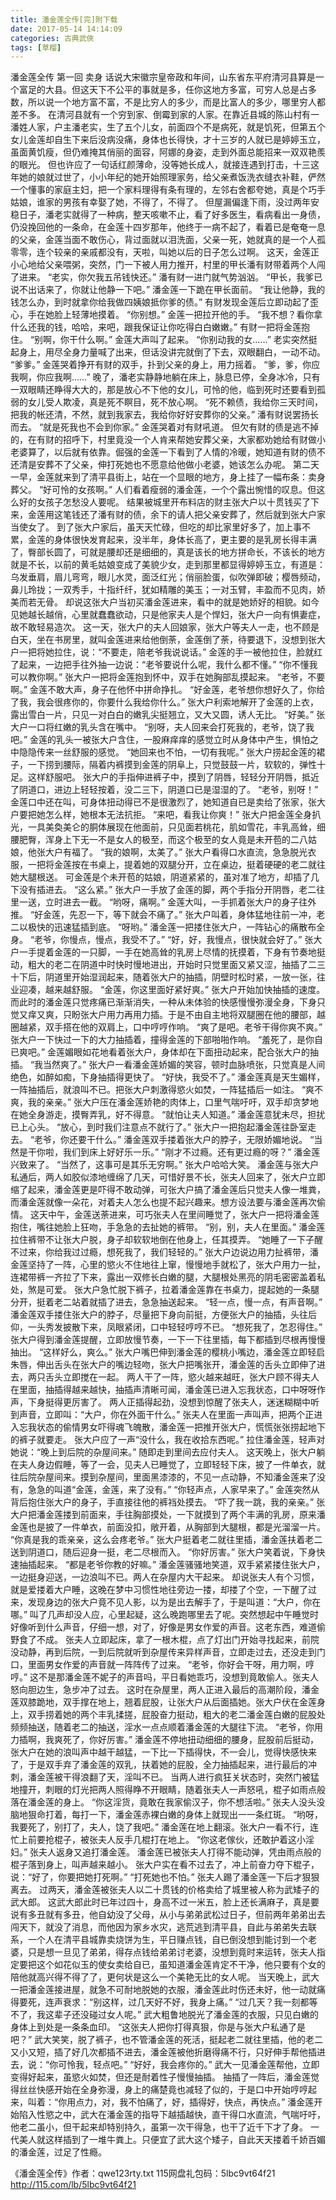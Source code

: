 ```yaml
---
title: 潘金莲全传[完]附下载
date: 2017-05-14 14:14:09
categories: 古典武俠
tags: [草榴]
---
```

潘金莲全传 第一回 卖身
话说大宋徽宗皇帝政和年间，山东省东平府清河县算是一个富足的大县。但这天下不公平的事就是多，任你这地方多富，可穷人总是占多数，所以说一个地方富不富，不是比穷人的多少，而是比富人的多少，哪里穷人都差不多。
在清河县就有一个穷到家、倒霉到家的人家。在靠近县城的陈山村有一潘姓人家，户主潘老实，生了五个儿女，前面四个不是病死，就是饥死，但第五个女儿金莲却自生下来后没病没痛，身体也长得快，才十三岁的人就已是婷婷玉立，虽面黄饥瘦，但仍难掩其俏丽的面容，阿娜的身姿，走到外面总能招来一双双艳羨的眼光。
但也许应了一句话红颜薄命，没等她长成人，就接连遇到打击，十三这年她的娘就过世了，小小年纪的她开始照理家务，给父亲煮饭洗衣缝衣补鞋，俨然一个懂事的家庭主妇，把一个家料理得有条有理的，左邻右舍都夸她，真是个巧手姑娘，谁家的男孩有幸娶了她，不得了，不得了。
但屋漏偏逢下雨，没过两年安稳日子，潘老实就得了一种病，整天咳嗽不止，看了好多医生，看病看出一身债，仍没挽回他的一条命，在金莲十四岁那年，他终于一病不起了，看着已是奄奄一息的父亲，金莲当面不敢伤心，背过面就以泪洗面，父亲一死，她就真的是一个人孤零零，连个较亲的亲戚都没有，天啦，叫她以后的日子怎么过啊。
这天，金莲正小心地给父亲喂粥，突然，门一下被人用力推开，村里的甲长潘有财带着两个人闯了进来。
“老实，你欠我五吊钱快还。”
潘有财一进门就气势汹汹。
“甲长，我爹已说不出话来了，你就让他静一下吧。”
潘金莲一下跪在甲长面前。
“我让他静，我的钱怎么办，到时就拿你给我做四姨娘抵你爹的债。”
有财发现金莲后立即动起了歪心，手在她脸上轻薄地摸着。
“你别想。”
金莲一把拉开他的手。
“我不想？看你拿什么还我的钱，哈哈，来吧，跟我保证让你吃得白白嫩嫩。”
有财一把将金莲抱住。
“别啊，你干什么啊。”
金莲大声叫了起来。
“你别动我的女……”
老实突然挺起身上，用尽全身力量喊了出来，但话没讲完就倒了下去，双眼翻白，一动不动。
“爹爹。”
金莲哭着挣开有财的双手，扑到父亲的身上，用力摇着。
“爹，爹，你应我啊，你应我啊……”
晚了，潘老实静静地躺在床上，脉息已停，全身冰冷，只有一双眼睛还睁得大大的，那是放心不下他的女儿，可怜的他，临到死时还要看到孤弱的女儿受人欺凌，真是死不瞑目，死不放心啊。
“死不赖债，我给你三天时间，把我的帐还清，不然，就到我家去，我给你好好安葬你的父亲。”
潘有财说罢扬长而去。
“就是死我也不会到你家。”
金莲哭着对有财吼道。
但欠有财的债是逃不掉的，在有财的招呼下，村里竟没一个人肯来帮她安葬父亲，大家都劝她给有财做小老婆算了，以后就有依靠。倔强的金莲一下看到了人情的冷暖，她知道有财的债不还清是安葬不了父亲，伸打死她也不愿意给他做小老婆，她该怎么办呢。
第二天一早，金莲就来到了清平县街上，站在一个显眼的地方，身上挂了一幅布条：卖身葬父。
“好可怜的女孩啊。”
人们看着瘦弱的潘金莲，一个个露出惋惜的叹息。但这么好的女孩子怎愁没人要呢。
结果被城里开布料店的财主张大户以十贯钱买了下来，金莲用这笔钱还了潘有财的债，余下的请人把父亲安葬了，然后就到张大户家当使女了。
到了张大户家后，虽天天忙碌，但吃的却比家里好多了，加上事不累，金莲的身体很快发育起来，没半年，身体长高了，更主要的是乳房长得丰满了，臀部长圆了，可就是腰却还是细细的，真是该长的地方拼命长，不该长的地方就是不长，以前的黄毛姑娘变成了美貌少女，走到那里都显得婷婷玉立，有道是：乌发垂肩，眉儿弯弯，眼儿水灵，面泛红光；俏丽脸蛋，似吹弹即破；樱唇频动，鼻儿玲拢；一双秀手，十指纤纤，犹如精雕的美玉；一对玉臂，丰盈而不见肉，娇美而若无骨。
却说这张大户当初买潘金莲进来，看中的就是她娇好的相貌。如今见她越长越俏，心里就蠢蠢欲动，只是他家夫人是个悍妇，张大户一向有惧妻症，故不敢轻易造次。
这一天，张大户的夫人回娘家，张大户等夫人一走，也不顾是白天，坐在书房里，就叫金莲进来给他倒荼，金莲倒了荼，待要退下，没想到张大户一把将她拉住，说：“不要走，陪老爷我说说话。”
金莲的手一被他拉住，脸就红了起来，一边把手往外抽一边说：“老爷要说什么呢，我什么都不懂。”
“你不懂我可以教你啊。”
张大户一把将金莲抱到怀中，双手在她胸部乱摸起来。
“老爷，不要啊。”
金莲不敢大声，身子在他怀中拼命挣扎。
“好金莲，老爷想你想好久了，你给了我，我会很疼你的，你要什么我给你什么。”
张大户利索地解开了金莲的上衣，露出雪白一片，只见一对白白的嫩乳尖挺翘立，又大又圆，诱人无比。
“好美。”
张大户一口将红嫩的乳头含在嘴中。
“别呀，夫人回来会打死我的，老爷，饶了我吧。”
金莲的乳头一被张大户含住，一股麻痒痒的感觉立时从身体中产生，惧怕之中隐隐传来一丝舒服的感觉。
“她回来也不怕，一切有我呢。”
张大户捞起金莲的裙子，一下捞到腰际，隔着内裤摸到金莲的阴阜上，只觉鼓鼓一片，软软的，弹性十足。这样舒服吧。
张大户的手指伸进裤子中，摸到了阴唇，轻轻分开阴唇，抵近了阴道口，进边上轻轻按着，没二三下，阴道口已是湿湿的了。
“老爷，别呀！”
金莲口中还在叫，可身体扭动得已不是很激烈了，她知道自已是卖给了张家，张大户要把她怎么样，她根本无法抗拒。
“来吧，看我让你爽！”
张大户把金莲全身扒光，一具美奐美仑的胴体展现在他面前，只见面若桃花，肌如雪花，丰乳高耸，细腰肥臀，浑身上下无一不是女人的极至，而这个极至的女人竟是未开苞的二八姑娘，他张大户有福了。
“我的娘啊，太美了。”
张大户看得口水直流，急急脱光衣服，一把将金莲按在书桌上，提着她的双腿分开，立在桌边，挺着硬硬的老二就往她大腿根送。
可金莲是个未开苞的姑娘，阴道紧紧的，虽对准了地方，却插了几下没有插进去。
“这么紧。”
张大户一手放了金莲的脚，两个手指分开阴唇，老二往里一送，立时进去一截。
“哟呀，痛啊。”
金莲大叫，一手抓着张大户的身子往外推。
“好金莲，先忍一下，等下就会不痛了。”
张大户叫着，身体猛地往前一冲，老二以极快的迅速猛插到底。
“呀哟。”
潘金莲一把搂住张大户，一阵钻心的痛散布全身。
“老爷，你慢点，慢点，我受不了。”
“好，好，我慢点，很快就会好了。”
张大户一手提着金莲的一只脚，一手在她高耸的乳房上尽情的抚摸着，下身有节奏地挺动，粗大的老二在阴道中时快时慢地进出，开始时只觉里面又紧又涩，抽插了二三十下后，阴道里开始湿润起来，随着张大户的抽插，阴壁时松时紧，一放一张，往业迎凑，越来越舒服。
“金莲，你这里面好紧好爽。”
张大户开始加快抽插的速度。
而此时的潘金莲只觉疼痛已渐渐消失，一种从未体验的快感慢慢弥漫全身，下身只觉又痒又爽，只盼张大户用力再用力插。于是不由自主地将双腿圈在他的腰部，越圈越紧，双手搭在他的双肩上，口中哼哼作响。
“爽了是吧。老爷干得你爽不爽。”
张大户一下快过一下的大力抽插着，撞得金莲的下部啪啪作响。
“羞死了，是你自已爽吧。”
金莲媚眼如花地看着张大户，身体却在下面扭动起来，配合张大户的抽插。
“我当然爽了。”
张大户一看潘金莲娇媚的笑容，顿时血脉喷张，只觉真是人间绝色，如醉如痴，下身抽插得更快了。
“好快，我受不了。”
潘金莲真是天生媚样，一阵抽插后，就浪叫不已。把张大户刺激得慾火如焚，一阵猛插后一如注。
“爽不爽，我的亲亲。”
张大户压在潘金莲娇艳的肉体上，口里气喘吁吁，双手却贪梦地在她全身游走，摸臀弄乳，好不得意。
“就怕让夫人知道。”
潘金莲意犹未尽，担扰已上心头。
“放心，到时我们注意点不就行了。”
张大户一把抱起潘金莲往卧室走去。
“老爷，你还要干什么。”
潘金莲双手搂着张大户的脖子，无限娇媚地说。
“当然是干你啦，我们到床上好好乐一乐。”
“刚才不过瘾。还有更过瘾的呀？”
潘金莲兴致来了。
“当然了，这事可是其乐无穷啊。”
张大户哈哈大笑。
潘金莲与张大户私通后，两人如胶似漆地缠绵了几天，可惜好景不长，张夫人回来了，张大户立即缩了起来，潘金莲更是吓得不敢动弹，可张大户搞了潘金莲后只觉夫人像一堆粪，而潘金莲就像一朵花，对着夫人怎么也提不起兴趣来。想方设法要与潘金莲再次偷情。
这天中午，金莲送荼进来，可巧张夫人在里间睡觉了，张大户一把将潘金莲抱住，嘴往她脸上狂吻，手急急的去扯她的裤带。
“别，别，夫人在里面。”
潘金莲拉住裤带不让张大户脱，身子却软软地倒在他身上，任其摸弄。
“她睡了一下子醒不过来，你给我过过瘾，想死我了，我们轻轻的。”
张大户边说边用力扯裤带，潘金莲坚持了一阵，心里的慾火不住地往上窜，慢慢地手就松了，张大户用力一扯，连裙带裤一齐拉了下来，露出一双修长白嫩的腿，大腿根处黑亮的阴毛密密盖着私处，煞是可爱。
张大户急忙脱下裤子，拉着潘金莲靠在书桌力，提起她的一条腿分开，挺着老二站着就插了进去，急急抽送起来。
“轻一点，慢一点，有声音啊。”
潘金莲双手搂住张大户的脖子，尽量把下身向前挺，方便张大户的抽插，头往后仰，一头秀发披散下来，凤眼紧闭，口中轻轻哼哼不已。
“想死我了，怎忍得住。”
张大户得到潘金莲提醒，立即放慢节奏，一下一下往里插，每下都插到尽根再慢慢抽出。
“这样好么，爽么。”
张大户嘴巴伸到潘金莲的樱桃小嘴边，潘金莲立即轻启朱唇，伸出舌头在张大户的嘴边轻吻，张大户把嘴张开，潘金莲的舌头立即伸了进去，两只舌头立即搅在一起。
两人干了一阵，慾火越来越旺，张大户顾不得夫人在里面，抽插得越来越快，抽插声清晰可闻，潘金莲已进入忘我状态，口中呀呀作声，下身挺得更厉害了。
两人正插得起劲，没想到惊醒了张夫人，迷迷糊糊中听到声音，立即叫：“大户，你在外面干什么。”
张夫人在里面一声叫声，把两个正进入忘我状态的偷情男女吓得魂飞魄散，潘金莲一把推开张大户，慌慌张张捞起地下的裤子就要走。
张大户应了一声“没什么，我在收拾东西呢。”
拉住潘金莲，轻声对她说：“晚上到后院的杂屋间来。”
随即走到里间去应付夫人。
这天晚上，张大户躺在夫人身边假睡，等了一会，见夫人已睡觉了，立即轻轻下床，披了一件单衣，就往后院杂屋间来。摸到杂屋间，里面黑漆漆的，不见一点动静，不知潘金莲来了没有，急急的叫道“金莲，金莲，来了没有。”
“你轻声点，人家早来了。”
金莲突然从背后抱住张大户的身子，手直接往他的裤裆处摸去。
“吓了我一跳，我的亲亲。”
张大户把潘金莲搂到前面来，手往胸部摸处，一下就摸到了两个丰满的乳房，原来潘金莲也是披了一件单衣，前面没扣，敞开着，从胸部到大腿根，都是光溜溜一片。
“你真是我的乖亲亲，这么会疼老爷。”
张大户挺着老二就往里插，潘金莲扶着老二送到阴道口，随后迎身一挺，老二尽根而入。
“你好厉害。”
张大户笑着说，下身快速抽插起来。
“都是老爷你教的好嘛。”
潘金莲骚骚地笑道，双手紧紧搂住张大户，一边挺身迎送，一边浪叫不已。两人在杂屋内大干起来。
却说张夫人有个习惯，就是爱搂着大户睡，这晚在梦中习惯性地往旁边一搂，却搂了个空，一下醒了过来，发现身边的张大户竟不见人影，以为是出去解手了，于是叫道：“大户，你在哪。”
叫了几声却没人应，心里起疑，这么晚跑哪里去了呢。突然想起中午睡觉时好像听到什么声音，仔细一想，对了，好像是男女作爱的声音。这老东西，难道偷野食了不成。
张夫人立即起床，拿了一根木棍，点了灯出门开始寻找起来，前院没动静，再到后院，一到后院就听到杂屋传来异样声音，立即走过去，还没走到门口，里面男女作爱的声音就一阵阵传了过来。
“老爷，你好会干呀，用力啊，哼哼。”
这不是那潘金莲不妮子的声音吗，平日看她乖巧，没想到竟敢偷人。张夫人怒向胆边生，急步冲了过去。
这时在杂屋里，两人正进入最后的高潮阶段，潘金莲双膝跪地，双手撑在地上，翘着屁股，让张大户从后面插她。张大户伏在金莲身上，双手捞着她的两个丰乳揉搓，屁股奋力挺动，粗大的老二潘金莲白嫩的屁股处频频抽送，随着老二的抽送，淫水一点点顺着潘金莲的大腿往下流。
“老爷，你用力插啊，我爽死了，你好厉害。”
潘金莲不停地扭动细细的腰身，屁股前后挺动，张大户在她的浪叫声中越干越猛，一下比一下插得快，不一会儿，觉得快感快来了，于是双手弃了潘金莲的双乳，扶着她的屁股，全力抽插起来，进行最后的冲刺，潘金莲被干得浪翻了天，淫叫不已。
当两人进行疯狂关状态时，突然门被猛地撞开，刺眼的灯光把两人照得睁不开眼睛，随着张夫人一声怒吼，棍子如雨点般落在潘金莲的身上。
“你这淫货，竟敢在我家偷汉子，你不想活啦。”
张夫人没头没脑地狠命打着，每打一下，潘金莲赤裸白嫩的身体上就现出一一条红斑。
“哟呀，我要死了，别打了，夫人，饶了我吧。”
潘金莲在地上翻滚。张大户一看不行，连忙上前要抢棍子，被张夫人反手几棍打在地上。
“你这老傢伙，还敢护着这小淫妇。”
张夫人返身又追打潘金莲。
潘金莲已被张夫人打得不能动弹，凭由雨点般的棍子落到身上，叫声越来越小。
张大户实在看不过去了，冲上前奋力夺下棍子，说：“好了，你要把她打死啊。”
“打死她也不怕。”
张夫人踢了潘金莲一下后才狠狠离去。
过两天，潘金莲被张夫人以二十贯钱的价格卖给了城里被人称为武矮子的武大郎。
这武大郎此时已年过四十，身高不过一米五，脸上还长满麻子，真是要说有多丑就有多丑，他自幼没了父母，从小与弟弟武松过日子，但前两年弟弟出去闯天下，就没了消息，而他因为家乡水灾，逃荒逃到清平县，自此与弟弟失去联系，一个人在清平县城靠卖烧饼为生，平日赚点钱，自已倒没想到能讨到一个老婆，只是想一旦见了弟弟，得存点钱给弟弟讨老婆，没想到竟时来运转，张夫人指定要把这个如花似玉的使女卖给自已，虽知道潘金莲肯定不干净，他只要有个女的陪他就高兴得不得了了，更何状是这么一个美艳无比的女人呢。
当天晚上，武大一把潘金莲接进屋，就急不可耐地脱她的衣服，潘金莲此时伤还未好，他一动就痛得要死，连声衰求：“别这样，过几天好不好，我身上痛。”
“过几天？我一刻都等不了，我这辈子还没碰过女人呢。”
武大粗鲁地脱光了潘金莲的衣服，只见白嫩的身体上到处是一条条血印。
“这张夫人把你打得真狠，你是与张大户私通了是吧？”
武大笑笑，脱了裤子，也不管潘金莲的死活，挺起老二就往里插，他的老二又小又短，插了好几次都插不进去，潘金莲被他折磨得痛不行，只好伸手帮他插进去，说：“你可怜我，轻点吧。”
“好好，我会疼你的。”
武大一见潘金莲帮他，立即变得好起来，虽慾火如焚，但还是耐着性子慢慢抽插。
抽插了一阵后，潘金莲觉得丝丝快感开始在全身弥漫，身上的痛楚竟也减轻了似的，于是口中开始哼哼起来，叫着：“你用点力，对，我不怕痛了，好，插得好，快点，再快点。”
潘金莲开始陷入性慾之中，武大在潘金莲的指导下越插越快，直干得口水直流，气喘吁吁，他老二虽小，但干起来却特别持久，虽第一次干得急，也干了近千下才了身。
一代美人就这样插到了一堆牛粪上。只便宜了武大这个矮子，自此天天搂着千娇百媚的潘金莲，过足了性瘾。













《潘金莲全传》作者：qwe123rty.txt
115网盘礼包码：5lbc9vt64f21
http://115.com/lb/5lbc9vt64f21